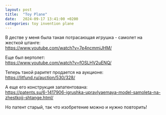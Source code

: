 ```yaml
---
layout: post
title:  "Toy Plane"
date:   2024-09-17 13:41:00 +0200
categories: toy invention plane
---
```


В дестве у меня была такая потрасающая игрушка - самолет на жесткой штанге:  
<https://www.youtube.com/watch?v=7e4ncmmiJHM/>

Еще был вертолет:  
<https://www.youtube.com/watch?v=fOSLHV2uENQ/>

Теперь такой раритет продается на аукционе:  
<https://litfund.ru/auction/530/328/>

А еще его конструкция запатентована:  
<https://patents.su/6-1417906-igrushka-upravlyaemaya-model-samoleta-na-zhestkojj-shtange.html/>

Но патент старый, так что изобретение можно и нужно повторить!
